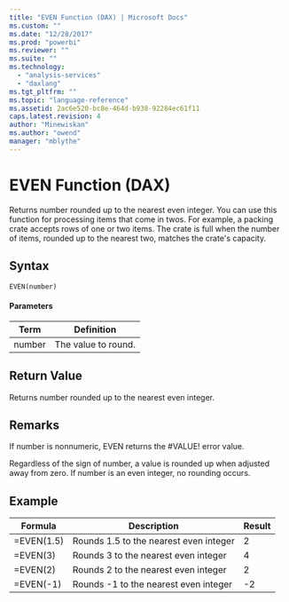```yaml
---
title: "EVEN Function (DAX) | Microsoft Docs"
ms.custom: ""
ms.date: "12/28/2017"
ms.prod: "powerbi"
ms.reviewer: ""
ms.suite: ""
ms.technology: 
  - "analysis-services"
  - "daxlang"
ms.tgt_pltfrm: ""
ms.topic: "language-reference"
ms.assetid: 2ac6e520-bc8e-464d-b938-92284ec61f11
caps.latest.revision: 4
author: "Minewiskan"
ms.author: "owend"
manager: "mblythe"
---
```

# EVEN Function (DAX)
Returns number rounded up to the nearest even integer. You can use this function for processing items that come in twos. For example, a packing crate accepts rows of one or two items. The crate is full when the number of items, rounded up to the nearest two, matches the crate's capacity.  
  
## Syntax  
  
```  
EVEN(number)  
```  
  
#### Parameters  
  
|Term|Definition|  
|--------|--------------|  
|number|The value to round.|  
  
## Return Value  
Returns number rounded up to the nearest even integer.  
  
## Remarks  
If number is nonnumeric, EVEN returns the #VALUE! error value.  
  
Regardless of the sign of number, a value is rounded up when adjusted away from zero. If number is an even integer, no rounding occurs.  
  
## Example  
  
|Formula|Description|Result|  
|-----------|---------------|----------|  
|=EVEN(1.5)|Rounds 1.5 to the nearest even integer|2|  
|=EVEN(3)|Rounds 3 to the nearest even integer|4|  
|=EVEN(2)|Rounds 2 to the nearest even integer|2|  
|=EVEN(-1)|Rounds -1 to the nearest even integer|-2|  
  
